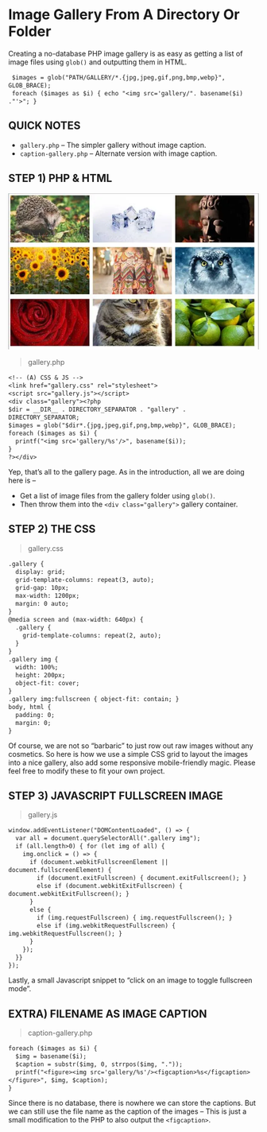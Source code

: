 # Image Gallery From A Directory Or Folder 
Creating a no-database PHP image gallery is as easy as getting a list of image files using `glob()` and outputting them in HTML.
```
 $images = glob("PATH/GALLERY/*.{jpg,jpeg,gif,png,bmp,webp}", GLOB_BRACE);
 foreach ($images as $i) { echo "<img src='gallery/". basename($i) ."'>"; }
```
## QUICK NOTES
- `gallery.php` – The simpler gallery without image caption.
- `caption-gallery.php` – Alternate version with image caption.

## STEP 1) PHP & HTML
![RimSam gallery](gallery/simple-gallery-1.webp)
> gallery.php
```
<!-- (A) CSS & JS -->
<link href="gallery.css" rel="stylesheet">
<script src="gallery.js"></script>
<div class="gallery"><?php
$dir = __DIR__ . DIRECTORY_SEPARATOR . "gallery" . DIRECTORY_SEPARATOR;
$images = glob("$dir*.{jpg,jpeg,gif,png,bmp,webp}", GLOB_BRACE); 
foreach ($images as $i) {
  printf("<img src='gallery/%s'/>", basename($i));
}
?></div>
```
Yep, that’s all to the gallery page. As in the introduction, all we are doing here is –
- Get a list of image files from the gallery folder using `glob()`.
- Then throw them into the `<div class="gallery">` gallery container.
## STEP 2) THE CSS
> gallery.css
```
.gallery {
  display: grid;
  grid-template-columns: repeat(3, auto);
  grid-gap: 10px;
  max-width: 1200px;
  margin: 0 auto;
}
@media screen and (max-width: 640px) {
  .gallery {
    grid-template-columns: repeat(2, auto);
  }
}
.gallery img {
  width: 100%;
  height: 200px;
  object-fit: cover;
}
.gallery img:fullscreen { object-fit: contain; }
body, html {
  padding: 0;
  margin: 0;
}
```
Of course, we are not so “barbaric” to just row out raw images without any cosmetics. So here is how we use a simple CSS grid to layout the images into a nice gallery, also add some responsive mobile-friendly magic. Please feel free to modify these to fit your own project.
## STEP 3) JAVASCRIPT FULLSCREEN IMAGE
> gallery.js
```
window.addEventListener("DOMContentLoaded", () => {
  var all = document.querySelectorAll(".gallery img");
  if (all.length>0) { for (let img of all) {
    img.onclick = () => {
      if (document.webkitFullscreenElement || document.fullscreenElement) {
        if (document.exitFullscreen) { document.exitFullscreen(); }
        else if (document.webkitExitFullscreen) { document.webkitExitFullscreen(); }
      }
      else {
        if (img.requestFullscreen) { img.requestFullscreen(); }
        else if (img.webkitRequestFullscreen) { img.webkitRequestFullscreen(); }
      }
    });
  }}
});
```
Lastly, a small Javascript snippet to “click on an image to toggle fullscreen mode”.

## EXTRA) FILENAME AS IMAGE CAPTION
> caption-gallery.php
```
foreach ($images as $i) {
  $img = basename($i);
  $caption = substr($img, 0, strrpos($img, "."));
  printf("<figure><img src='gallery/%s'/><figcaption>%s</figcaption></figure>", $img, $caption);
}
```
Since there is no database, there is nowhere we can store the captions. But we can still use the file name as the caption of the images – This is just a small modification to the PHP to also output the `<figcaption>`.
